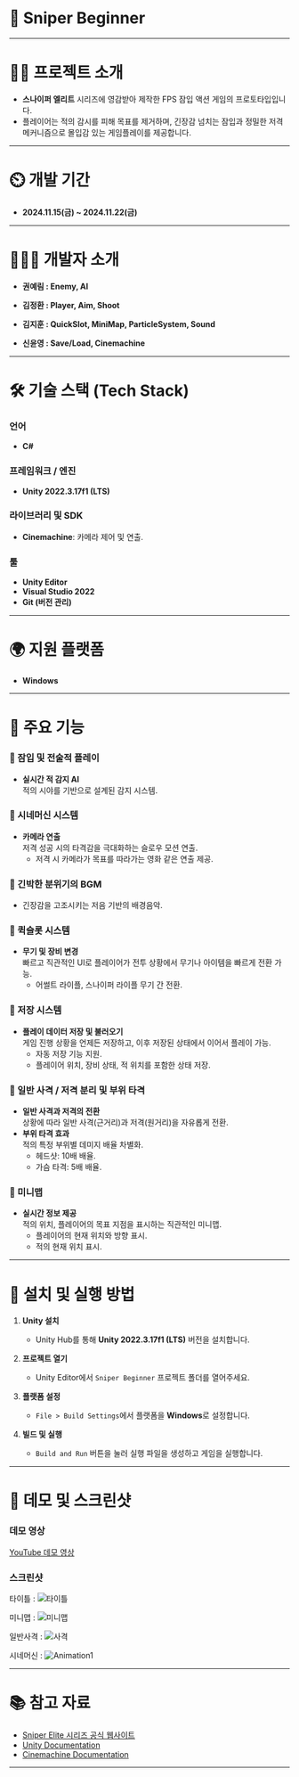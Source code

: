 # 🎯 Sniper Beginner

---

# 👨‍🏫 프로젝트 소개

- **스나이퍼 엘리트** 시리즈에 영감받아 제작한 FPS 잠입 액션 게임의 프로토타입입니다.
- 플레이어는 적의 감시를 피해 목표를 제거하며, 긴장감 넘치는 잠입과 정밀한 저격 메커니즘으로 몰입감 있는 게임플레이를 제공합니다.

---

# ⏲️ 개발 기간

- **2024.11.15(금) ~ 2024.11.22(금)**

---

# 🧑‍🤝‍🧑 개발자 소개

- **권예림 : Enemy, AI**

- **김정환 : Player, Aim, Shoot**

- **김지훈 : QuickSlot, MiniMap, ParticleSystem, Sound**

- **신윤영 : Save/Load, Cinemachine**

---

# 🛠️ 기술 스택 (Tech Stack)

### 언어
- **C#**

### 프레임워크 / 엔진
- **Unity 2022.3.17f1 (LTS)**

### 라이브러리 및 SDK
- **Cinemachine**: 카메라 제어 및 연출.

### 툴
- **Unity Editor**
- **Visual Studio 2022**
- **Git (버전 관리)**

---

# 🌍 지원 플랫폼

- **Windows**

---

# 🌟 주요 기능

### 🔹 잠입 및 전술적 플레이
- **실시간 적 감지 AI**  
  적의 시야를 기반으로 설계된 감지 시스템.

### 🔹 시네머신 시스템
- **카메라 연출**  
  저격 성공 시의 타격감을 극대화하는 슬로우 모션 연출.
  - 저격 시 카메라가 목표를 따라가는 영화 같은 연출 제공.

### 🔹 긴박한 분위기의 BGM
- 긴장감을 고조시키는 저음 기반의 배경음악.

### 🔹 퀵슬롯 시스템
- **무기 및 장비 변경**  
  빠르고 직관적인 UI로 플레이어가 전투 상황에서 무기나 아이템을 빠르게 전환 가능.
  - 어썰트 라이플, 스나이퍼 라이플 무기 간 전환.
  
### 🔹 저장 시스템
- **플레이 데이터 저장 및 불러오기**  
  게임 진행 상황을 언제든 저장하고, 이후 저장된 상태에서 이어서 플레이 가능.
  - 자동 저장 기능 지원.
  - 플레이어 위치, 장비 상태, 적 위치를 포함한 상태 저장.

### 🔹 일반 사격 / 저격 분리 및 부위 타격
- **일반 사격과 저격의 전환**  
  상황에 따라 일반 사격(근거리)과 저격(원거리)을 자유롭게 전환.
- **부위 타격 효과**  
  적의 특정 부위별 데미지 배율 차별화.
  - 헤드샷: 10배 배율.
  - 가슴 타격: 5배 배율.

### 🔹 미니맵
- **실시간 정보 제공**  
  적의 위치, 플레이어의 목표 지점을 표시하는 직관적인 미니맵.
  - 플레이어의 현재 위치와 방향 표시.
  - 적의 현재 위치 표시.

---

# 🚀 설치 및 실행 방법

1. **Unity 설치**
   - Unity Hub를 통해 **Unity 2022.3.17f1 (LTS)** 버전을 설치합니다.

2. **프로젝트 열기**
   - Unity Editor에서 `Sniper Beginner` 프로젝트 폴더를 열어주세요.

3. **플랫폼 설정**
   - `File > Build Settings`에서 플랫폼을 **Windows**로 설정합니다.

4. **빌드 및 실행**
   - `Build and Run` 버튼을 눌러 실행 파일을 생성하고 게임을 실행합니다.

---

# 🎥 데모 및 스크린샷

### 데모 영상

[YouTube 데모 영상](https://youtube.com/yourdemo)

### 스크린샷

타이틀 : ![타이틀](https://github.com/user-attachments/assets/05c43a77-fa00-4b1a-8de3-90afbb51d606)

미니맵 : ![미니맵](https://github.com/user-attachments/assets/dfe4c869-fc38-442d-a8f0-1af00a415100)

일반사격 : ![사격](https://github.com/user-attachments/assets/52094a52-e9e9-4d66-8d38-0fe317e0d314)

시네머신 : ![Animation1](https://github.com/user-attachments/assets/fe1e56a2-d922-425d-be9b-4a4c42e0686a)

---

# 📚 참고 자료

- [Sniper Elite 시리즈 공식 웹사이트](https://sniperelite.com/ko-kr)
- [Unity Documentation](https://docs.unity3d.com/Manual/index.html)
- [Cinemachine Documentation](https://docs.unity3d.com/Packages/com.unity.cinemachine@2.6/manual/index.html)

---
